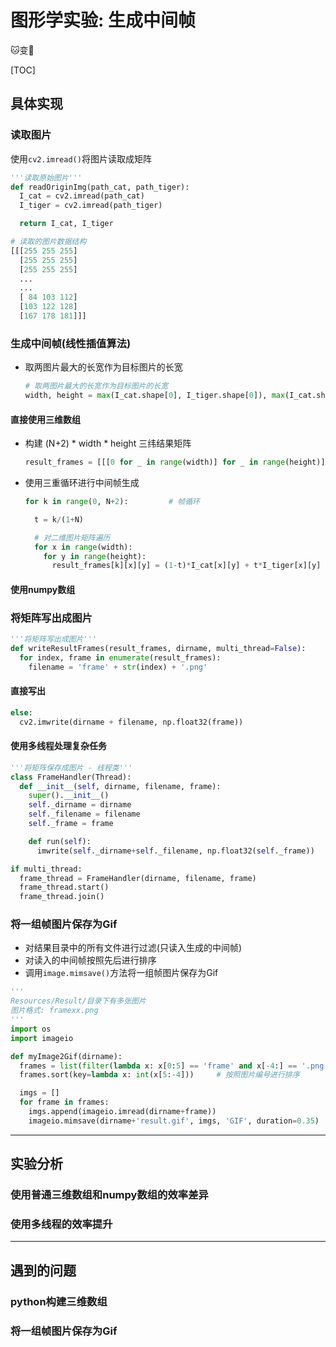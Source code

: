 # 图形学实验: 生成中间帧

🐱变🐯

[TOC]

## 具体实现

### 读取图片

使用`cv2.imread()`将图片读取成矩阵

```python
'''读取原始图片'''
def readOriginImg(path_cat, path_tiger):
  I_cat = cv2.imread(path_cat)
  I_tiger = cv2.imread(path_tiger)

  return I_cat, I_tiger
```

```python
# 读取的图片数据结构
[[[255 255 255]
  [255 255 255]
  [255 255 255]
  ...
  ...
  [ 84 103 112]
  [103 122 128]
  [167 178 181]]]
```

### 生成中间帧(线性插值算法)

- 取两图片最大的长宽作为目标图片的长宽

  ```python
  # 取两图片最大的长宽作为目标图片的长宽
  width, height = max(I_cat.shape[0], I_tiger.shape[0]), max(I_cat.shape[1], I_tiger.shape[1])
  ```

#### 直接使用三维数组

- 构建 (N+2) * width * height 三纬结果矩阵

  ```python
  result_frames = [[[0 for _ in range(width)] for _ in range(height)] for _ in range(N+2)]
  ```

- 使用三重循环进行中间帧生成

  ```python
  for k in range(0, N+2):         # 帧循环
  
    t = k/(1+N)
  
    # 对二维图片矩阵遍历
    for x in range(width):
      for y in range(height):
        result_frames[k][x][y] = (1-t)*I_cat[x][y] + t*I_tiger[x][y]    # 线性插值公式
  ```

#### 使用numpy数组

### 将矩阵写出成图片

```python
'''将矩阵写出成图片'''
def writeResultFrames(result_frames, dirname, multi_thread=False):
  for index, frame in enumerate(result_frames):
    filename = 'frame' + str(index) + '.png'
```

#### 直接写出

```python
else:
  cv2.imwrite(dirname + filename, np.float32(frame))
```

#### 使用多线程处理复杂任务

```python
'''将矩阵保存成图片 - 线程类'''
class FrameHandler(Thread):
  def __init__(self, dirname, filename, frame):
    super().__init__()
    self._dirname = dirname
    self._filename = filename
    self._frame = frame

    def run(self):
      imwrite(self._dirname+self._filename, np.float32(self._frame))
```

```python
if multi_thread:
  frame_thread = FrameHandler(dirname, filename, frame)
  frame_thread.start()
  frame_thread.join()
```

### 将一组帧图片保存为Gif

- 对结果目录中的所有文件进行过滤(只读入生成的中间帧)
- 对读入的中间帧按照先后进行排序
- 调用`image.mimsave()`方法将一组帧图片保存为Gif

```python
'''
Resources/Result/目录下有多张图片
图片格式: framexx.png
'''
import os
import imageio

def myImage2Gif(dirname):
  frames = list(filter(lambda x: x[0:5] == 'frame' and x[-4:] == '.png', os.listdir(dirname)))  # 将不符合命名要求的图片过滤掉(MacOS)会默认创建一些文件
  frames.sort(key=lambda x: int(x[5:-4]))     # 按照图片编号进行排序

  imgs = []
  for frame in frames:
    imgs.append(imageio.imread(dirname+frame))
    imageio.mimsave(dirname+'result.gif', imgs, 'GIF', duration=0.35)
```



------

## 实验分析

### 使用普通三维数组和numpy数组的效率差异

### 使用多线程的效率提升

------

## 遇到的问题

### python构建三维数组

### 将一组帧图片保存为Gif